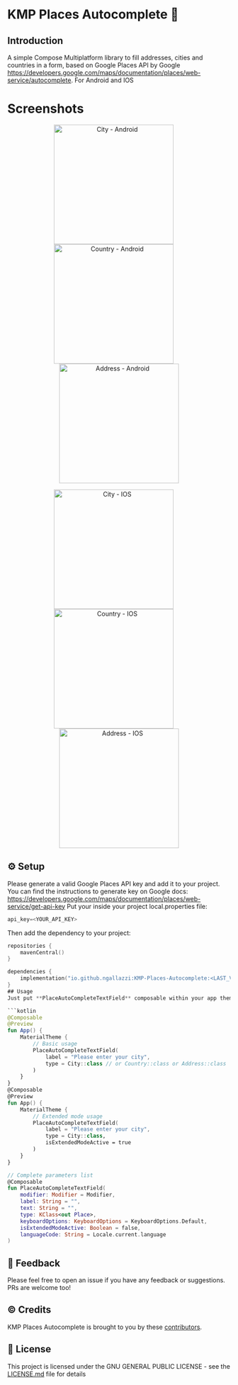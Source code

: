 # KMP Places Autocomplete 📌

## Introduction
A simple Compose Multiplatform library to fill addresses, cities and countries in a form, based on Google
Places API by
Google https://developers.google.com/maps/documentation/places/web-service/autocomplete.
For Android and IOS

# Screenshots

<p align="center">
  <img src="https://github.com/ngallazzi/KMP-Places-Autocomplete/blob/main/screenshots/android/city.png" alt="City - Android" width="270" style="margin-right: 24px;"/>
  <img src="https://github.com/ngallazzi/KMP-Places-Autocomplete/blob/main/screenshots/android/country.png" alt="Country - Android" width="270" style="margin-right: 24px;"/>
  <img src="https://github.com/ngallazzi/KMP-Places-Autocomplete/blob/main/screenshots/android/address.png" alt="Address - Android" width="270"/>
</p>
<p align="center">
  <img src="https://github.com/ngallazzi/KMP-Places-Autocomplete/blob/main/screenshots/ios/city.png" alt="City - IOS" width="270" style="margin-right: 24px;"/>
  <img src="https://github.com/ngallazzi/KMP-Places-Autocomplete/blob/main/screenshots/ios/country.png" alt="Country - IOS" width="270" style="margin-right: 24px;"/>
  <img src="https://github.com/ngallazzi/KMP-Places-Autocomplete/blob/main/screenshots/ios/address.png" alt="Address - IOS" width="270"/>
</p>



## ⚙️ Setup
Please generate a valid Google Places API key and add it to your project. You can find the instructions to generate key on Google docs: https://developers.google.com/maps/documentation/places/web-service/get-api-key
Put your inside your project local.properties file:
```kotlin 
api_key=<YOUR_API_KEY>
```
Then add the dependency to your project:

```kotlin
repositories {
    mavenCentral()
}

dependencies {
    implementation("io.github.ngallazzi:KMP-Places-Autocomplete:<LAST_VERSION>")
}
## Usage
Just put **PlaceAutoCompleteTextField** composable within your app theme. Supported places are: City, Country, Address

```kotlin
@Composable
@Preview
fun App() {
    MaterialTheme {
        // Basic usage
        PlaceAutoCompleteTextField(
            label = "Please enter your city",
            type = City::class // or Country::class or Address::class
        )
    }
}
@Composable
@Preview
fun App() {
    MaterialTheme {
        // Extended mode usage 
        PlaceAutoCompleteTextField(
            label = "Please enter your city",
            type = City::class,
            isExtendedModeActive = true
        )
    }
}

// Complete parameters list
@Composable
fun PlaceAutoCompleteTextField(
    modifier: Modifier = Modifier,
    label: String = "",
    text: String = "",
    type: KClass<out Place>,
    keyboardOptions: KeyboardOptions = KeyboardOptions.Default,
    isExtendedModeActive: Boolean = false,
    languageCode: String = Locale.current.language
)

```
## 💬 Feedback
Please feel free to open an issue if you have any feedback or suggestions. PRs are welcome too!

## ©️ Credits

KMP Places Autocomplete is brought to you by
these [contributors](https://github.com/ngallazzi/KMP-Places-Autocomplete/graphs/contributors).

## 📜 License

This project is licensed under the GNU GENERAL PUBLIC LICENSE - see
the [LICENSE.md](https://github.com/ngallazzi/KMP-Places-Autocomplete/blob/main/LICENSE) file for details
